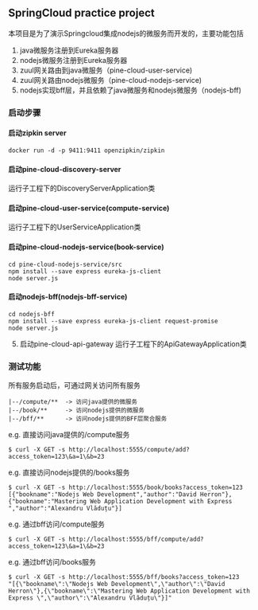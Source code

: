 ## SpringCloud practice project

本项目是为了演示Springcloud集成nodejs的微服务而开发的，主要功能包括
1. java微服务注册到Eureka服务器
2. nodejs微服务注册到Eureka服务器
3. zuul网关路由到java微服务（pine-cloud-user-service)
4. zuul网关路由nodejs微服务（pine-cloud-nodejs-service)
5. nodejs实现bff层，并且依赖了java微服务和nodejs微服务（nodejs-bff)

### 启动步骤

#### 启动zipkin server
```
docker run -d -p 9411:9411 openzipkin/zipkin
```

#### 启动pine-cloud-discovery-server
运行子工程下的DiscoveryServerApplication类

#### 启动pine-cloud-user-service(compute-service)
运行子工程下的UserServiceApplication类

#### 启动pine-cloud-nodejs-service(book-service)
```shell
cd pine-cloud-nodejs-service/src
npm install --save express eureka-js-client
node server.js
```

#### 启动nodejs-bff(nodejs-bff-service)
```shell
cd nodejs-bff
npm install --save express eureka-js-client request-promise
node server.js
```

5. 启动pine-cloud-api-gateway
运行子工程下的ApiGatewayApplication类

### 测试功能
所有服务启动后，可通过网关访问所有服务
```
|--/compute/**  -> 访问java提供的微服务
|--/book/**     -> 访问nodejs提供的微服务
|--/bff/**      -> 访问nodejs提供的BFF层聚合服务
```


e.g. 直接访问java提供的/compute服务
```shell
$ curl -X GET -s http://localhost:5555/compute/add?access_token=123\&a=1\&b=23
```

e.g. 直接访问nodejs提供的/books服务
```shell
$ curl -X GET -s http://localhost:5555/book/books?access_token=123
[{"bookname":"Nodejs Web Development","author":"David Herron"},{"bookname":"Mastering Web Application Development with Express ","author":"Alexandru Vlăduțu"}]
```

e.g. 通过bff访问/compute服务
```shell
$ curl -X GET -s http://localhost:5555/bff/compute/add?access_token=123\&a=1\&b=23
```

e.g. 通过bff访问/books服务
```shell
$ curl -X GET -s http://localhost:5555/bff/books?access_token=123
"[{\"bookname\":\"Nodejs Web Development\",\"author\":\"David Herron\"},{\"bookname\":\"Mastering Web Application Development with Express \",\"author\":\"Alexandru Vlăduțu\"}]"
```

